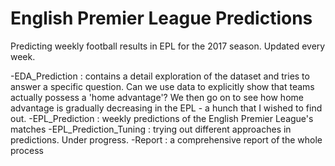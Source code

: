 # English Premier League Predictions
Predicting weekly football results in EPL for the 2017 season. 
Updated every week.

-EDA_Prediction : contains a detail exploration of the dataset and tries to answer a specific question. Can we use data to explicitly show that teams actually possess a 'home advantage'? We then go on to see how home advantage is gradually decreasing in the EPL - a hunch that I wished to find out.
-EPL_Prediction : weekly predictions of the English Premier League's matches
-EPL_Prediction_Tuning : trying out different approaches in predictions. Under progress.
-Report : a comprehensive report of the whole process

